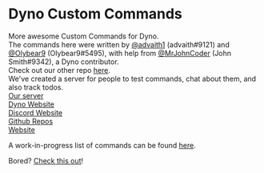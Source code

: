 # Dyno Custom Commands
More awesome Custom Commands for Dyno.<br/>
The commands here were written by [@advaith1](https://github.com/advaith1) (advaith#9121) and [@Olybear9](https://github.com/Olybear9) (Olybear9#5495), with help from [@MrJohnCoder](https://github.com/MrJohnCoder) (John Smith#9342), a Dyno contributor.<br/>
Check out our other repo [here](https://github.com/Dyno-Custom-Commands/gamedevchat-dyno).<br/>
We've created a server for people to test commands, chat about them, and also track todos.<br/>
[Our server](https://discord.gg/e7R8J68)<br/>
[Dyno Website](https://www.dynobot.net/)<br/>
[Discord Website](https://discord.gg)<br/>
[Github Repos](https://github.com/Dyno-Custom-Commands)<br/>
[Website](https://dynocc.tk)

A work-in-progress list of commands can be found [here](https://dynocc.tk/Command%20List).

Bored? [Check this out](https://dynocc.tk/bored)!
